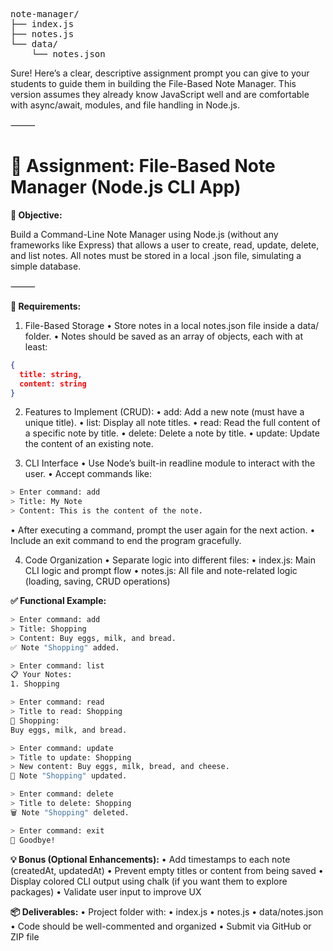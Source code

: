 <pre>
note-manager/
├── index.js
├── notes.js
└── data/
    └── notes.json
</pre>

Sure! Here’s a clear, descriptive assignment prompt you can give to your students to guide them in building the File-Based Note Manager. This version assumes they already know JavaScript well and are comfortable with async/await, modules, and file handling in Node.js.

⸻

# 📝 Assignment: File-Based Note Manager (Node.js CLI App)

**📌 Objective:**

Build a Command-Line Note Manager using Node.js (without any frameworks like Express) that allows a user to create, read, update, delete, and list notes. All notes must be stored in a local .json file, simulating a simple database.

⸻

**🔧 Requirements:**
1.	File-Based Storage
    • Store notes in a local notes.json file inside a data/ folder.
    • Notes should be saved as an array of objects, each with at least:

```json
{
  title: string,
  content: string
}
```
2.	Features to Implement (CRUD):
    • add: Add a new note (must have a unique title).
    • list: Display all note titles.
    • read: Read the full content of a specific note by title.
    • delete: Delete a note by title.
    • update: Update the content of an existing note.
  	
4.	CLI Interface
    • Use Node’s built-in readline module to interact with the user.
    • Accept commands like:

```bash
> Enter command: add
> Title: My Note
> Content: This is the content of the note.
```

• After executing a command, prompt the user again for the next action.
• Include an exit command to end the program gracefully.

4.	Code Organization
    • Separate logic into different files:
    • index.js: Main CLI logic and prompt flow
    • notes.js: All file and note-related logic (loading, saving, CRUD operations)

**✅ Functional Example:**

```bash
> Enter command: add
> Title: Shopping
> Content: Buy eggs, milk, and bread.
✅ Note "Shopping" added.

> Enter command: list
📋 Your Notes:
1. Shopping

> Enter command: read
> Title to read: Shopping
📝 Shopping:
Buy eggs, milk, and bread.

> Enter command: update
> Title to update: Shopping
> New content: Buy eggs, milk, bread, and cheese.
🔄 Note "Shopping" updated.

> Enter command: delete
> Title to delete: Shopping
🗑️ Note "Shopping" deleted.

> Enter command: exit
👋 Goodbye!
```


**💡 Bonus (Optional Enhancements):**
	•	Add timestamps to each note (createdAt, updatedAt)
	•	Prevent empty titles or content from being saved
	•	Display colored CLI output using chalk (if you want them to explore packages)
	•	Validate user input to improve UX

**📦 Deliverables:**
	•	Project folder with:
	•	index.js
	•	notes.js
	•	data/notes.json
	•	Code should be well-commented and organized
	•	Submit via GitHub or ZIP file

